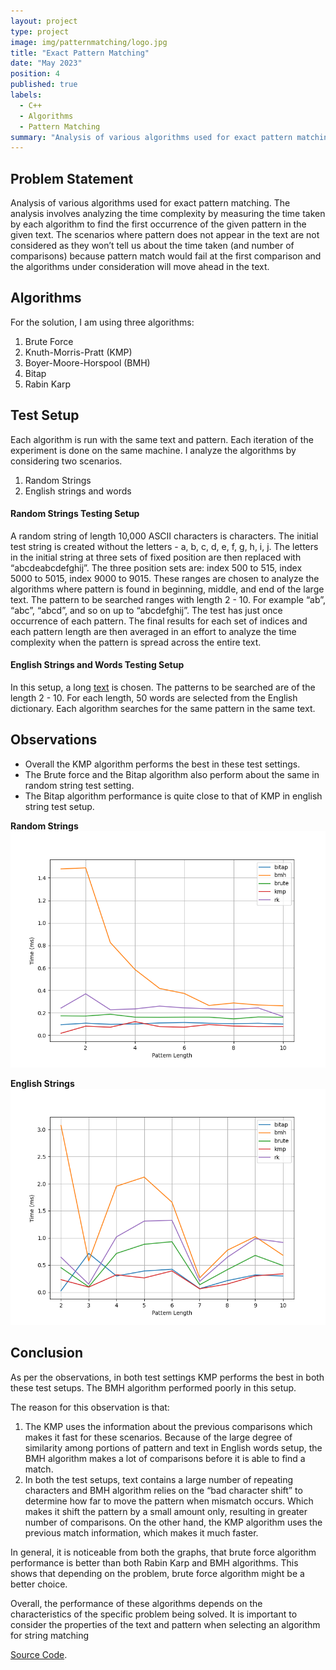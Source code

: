 ```yaml
---
layout: project
type: project
image: img/patternmatching/logo.jpg
title: "Exact Pattern Matching"
date: "May 2023"
position: 4
published: true
labels:
  - C++
  - Algorithms
  - Pattern Matching
summary: "Analysis of various algorithms used for exact pattern matching. By evaluating their performance and considering factors such as time complexity and pattern length, the project aimed to provide insights into selecting the most suitable algorithm for efficient and accurate pattern matching tasks."
---
```


## Problem Statement
Analysis of various algorithms used for exact pattern matching. The analysis involves analyzing the time complexity by measuring the time taken by each algorithm to find the first occurrence of the given pattern in the given text. The scenarios where pattern does not appear in the text are not considered as they won’t tell us about the time taken (and number of comparisons) because pattern match would fail at the first comparison and the algorithms under consideration will move ahead in the text.

## Algorithms
For the solution, I am using three algorithms:

1. Brute Force
2. Knuth-Morris-Pratt (KMP)
3. Boyer-Moore-Horspool (BMH)
4. Bitap
5. Rabin Karp

## Test Setup
Each algorithm is run with the same text and pattern. Each iteration of the experiment is done on the same machine. I analyze the algorithms by considering two scenarios.
1. Random Strings
2. English strings and words

#### Random Strings Testing Setup
A random string of length 10,000 ASCII characters is characters. The initial test string is created without the letters - a, b, c, d, e, f, g, h, i, j. The letters in the initial string at three sets of fixed position are then replaced with
“abcdeabcdefghij”. The three position sets are: index 500 to 515, index 5000 to 5015, index 9000 to 9015. These ranges are chosen to analyze the algorithms where pattern is found in beginning, middle, and end of the large text. The pattern to be searched ranges with length 2 - 10. For example “ab”, “abc”, “abcd”, and so on up to “abcdefghij”. The test has just once occurrence of each pattern. The final results for each set of indices and each pattern length are then averaged in an effort to analyze the time complexity when the pattern is spread across the entire text.

#### English Strings and Words Testing Setup
In this setup, a long [text](../img/patternmatching/longtext.txt) is chosen. The patterns to be searched are of the length 2 - 10. For each length, 50 words are selected from the English dictionary. Each algorithm searches for the same pattern in the same text.

## Observations
- Overall the KMP algorithm performs the best in these test settings.
- The Brute force and the Bitap algorithm also perform about the same in random string test setting.
- The Bitap algorithm performance is quite close to that of KMP in english string test setup.

**Random Strings**
<img class="img-fluid" src="../img/patternmatching/random.png" >

**English Strings**
<img class="img-fluid" src="../img/patternmatching/english.png" >

## Conclusion
As per the observations, in both test settings KMP performs the best in both these test setups.
The BMH algorithm performed poorly in this setup.

The reason for this observation is that:
1. The KMP uses the information about the previous comparisons which makes it fast for
these scenarios. Because of the large degree of similarity among portions of pattern and
text in English words setup, the BMH algorithm makes a lot of comparisons before it is
able to find a match.
2. In both the test setups, text contains a large number of repeating characters and BMH
algorithm relies on the “bad character shift” to determine how far to move the pattern
when mismatch occurs. Which makes it shift the pattern by a small amount only,
resulting in greater number of comparisons. On the other hand, the KMP algorithm uses
the previous match information, which makes it much faster.

In general, it is noticeable from both the graphs, that brute force algorithm performance is better
than both Rabin Karp and BMH algorithms. This shows that depending on the problem, brute
force algorithm might be a better choice.

Overall, the performance of these algorithms depends on the characteristics of the specific
problem being solved. It is important to consider the properties of the text and pattern when
selecting an algorithm for string matching


[Source Code](https://github.com/pallavi-garg/PatternMatching).

